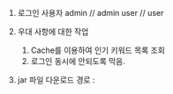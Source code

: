 1. 로그인 사용자
    admin // admin
    user // user

2. 우대 사항에 대한 작업
    1. Cache를 이용하여 인기 키워드 목록 조회
    2. 로그인 동시에 안되도록 막음.

3. jar 파일 다운로드 경로 :